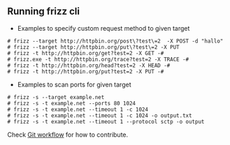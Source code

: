 
## Running frizz cli

* Examples to specify custom request method to given target
```
# frizz --target http://httpbin.org/post\?test\=2  -X POST -d "hallo"
# frizz --target http://httpbin.org/put\?test\=2 -X PUT
# frizz -t http://httpbin.org/get?test=2 -X GET -#
# frizz.exe -t http://httpbin.org/trace?test=2 -X TRACE -#
# frizz -t http://httpbin.org/head?test=2 -X HEAD -#
# frizz -t http://httpbin.org/put?test=2 -X PUT -#

```

* Examples to scan ports for given target
```
# frizz -s --target example.net
# frizz -s -t example.net --ports 80 1024
# frizz -s -t example.net --timeout 1 -c 1024
# frizz -s -t example.net --timeout 1 -c 1024 -o output.txt
# frizz -s -t example.net --timeout 1 --protocol sctp -o output
```

Check [Git workflow](https://github.com/kursatkobya/libfrizz/wiki/Git-workflow) for how to contribute.
